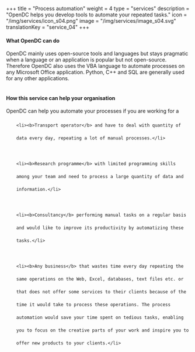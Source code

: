 +++
title = "Process automation"
weight = 4
type = "services"
description = "OpenDC helps you develop tools to automate your repeated tasks."
icon = "/img/services/icon_s04.png"
image = "/img/services/image_s04.svg"
translationKey = "service_04"
+++

#### What OpenDC can do
OpenDC mainly uses open-source tools and languages but stays pragmatic when a language or an application is popular but not open-source. Therefore OpenDC also uses the VBA language to automate processes on any Microsoft Office application. Python, C++ and SQL are generally used for any other applications.
<br></br>

#### How this service can help your organisation
OpenDC can help you automate your processes if you are working for a

<ul style="list-style-type:disc; padding-left:2em; line-height:250%;">

	<li><b>Transport operator</b> and have to deal with quantity of data every day, repeating a lot of manual processes.</li>
	
	<li><b>Research programme</b> with limited programming skills among your team and need to process a large quantity of data and information.</li>
	
	<li><b>Consultancy</b> performing manual tasks on a regular basis and would like to improve its productivity by automatizing these tasks.</li>
	
	<li><b>Any business</b> that wastes time every day repeating the same operations on the Web, Excel, databases, text files etc. or that does not offer some services to their clients because of the time it would take to process these operations. The process automation would save your time spent on tedious tasks, enabling you to focus on the creative parts of your work and inspire you to offer new products to your clients.</li>
	
</ul>

